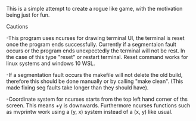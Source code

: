 This is a simple attempt to create a rogue like game, with the motivation being just for fun.

Cautions

-This program uses ncurses for drawing terminal UI, the terminal is reset once the program ends successfully. Currently if a segmentaion fault occurs or the program ends unexpectedly the terminal will not be rest. In the case of this type "reset" or restart terminal. Reset command works for linux systems and windows 10 WSL.

-If a segmentation fault occurs the makefile will not delete the old build, therefore this should be done manually or by calling "make clean". (This made fixing seg faults take longer than they should have).

-Coordinate system for ncurses starts from the top left hand corner of ths screen. This means +y is downwards. Furthermore ncurses functions such as mvprintw work using a (y, x) system instead of a (x, y) like usual.